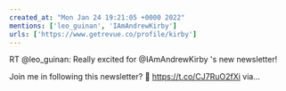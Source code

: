 ```yaml
---
created_at: "Mon Jan 24 19:21:05 +0000 2022"
mentions: ['leo_guinan', 'IAmAndrewKirby']
urls: ['https://www.getrevue.co/profile/kirby']
---
```


RT @leo_guinan: Really excited for @IAmAndrewKirby 's new newsletter!

Join me in following this newsletter? 👀  https://t.co/CJ7RuO2fXi via…
